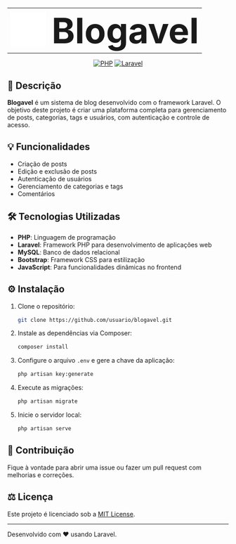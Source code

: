 <table align="center">
  <tr>
    <td align="center"><img src="public/img/blogavel_logo.svg" alt="Laravel" style="height: 80px;"></td>
    <td align="center"><strong style="font-size: 80px;">Blogavel</strong></td>
  </tr>
</table>

<div align="center">

[![PHP](https://img.shields.io/badge/PHP-8.x%2B-777BB4?style=for-the-badge&logo=php&logoColor=white)](https://www.php.net/)
[![Laravel](https://img.shields.io/badge/Laravel-10.x+-FF2D20?style=for-the-badge&logo=laravel&logoColor=white)](https://laravel.com/)

</div>

## 📝 Descrição

**Blogavel** é um sistema de blog desenvolvido com o framework Laravel. O objetivo deste projeto é criar uma plataforma completa para gerenciamento de posts, categorias, tags e usuários, com autenticação e controle de acesso.

## 💡 Funcionalidades

- Criação de posts
- Edição e exclusão de posts
- Autenticação de usuários
- Gerenciamento de categorias e tags
- Comentários

## 🛠️ Tecnologias Utilizadas

- **PHP**: Linguagem de programação
- **Laravel**: Framework PHP para desenvolvimento de aplicações web
- **MySQL**: Banco de dados relacional
- **Bootstrap**: Framework CSS para estilização
- **JavaScript**: Para funcionalidades dinâmicas no frontend

## ⚙️ Instalação

1. Clone o repositório:
    ```bash
    git clone https://github.com/usuario/blogavel.git
    ```

2. Instale as dependências via Composer:
    ```bash
    composer install
    ```

3. Configure o arquivo `.env` e gere a chave da aplicação:
    ```bash
    php artisan key:generate
    ```

4. Execute as migrações:
    ```bash
    php artisan migrate
    ```

5. Inicie o servidor local:
    ```bash
    php artisan serve
    ```

## 🌱 Contribuição

Fique à vontade para abrir uma issue ou fazer um pull request com melhorias e correções.

## ⚖️ Licença

Este projeto é licenciado sob a [MIT License](LICENSE).

---

Desenvolvido com ❤️ usando Laravel.
